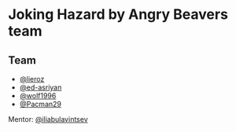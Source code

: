 # Joking Hazard by Angry Beavers team

## Team
- [@lieroz](https://github.com/lieroz)
- [@ed-asriyan](https://github.com/ed-asriyan)
- [@wolf1996](https://github.com/wolf1996)
- [@Pacman29](https://github.com/Pacman29)

Mentor: [@iliabulavintsev](https://github.com/IliaBulavintsev)
